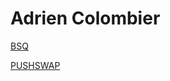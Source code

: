 #   Adrien Colombier

[BSQ](https://github.com/PixDay/Epitech/tree/master/First%20Year/Semester%20I/Elementary%20Programming%20in%20C/BSQ)

[PUSHSWAP](https://github.com/PixDay/Epitech/tree/master/First%20Year/Semester%20I/Elementary%20Programming%20in%20C/Pushswap)
